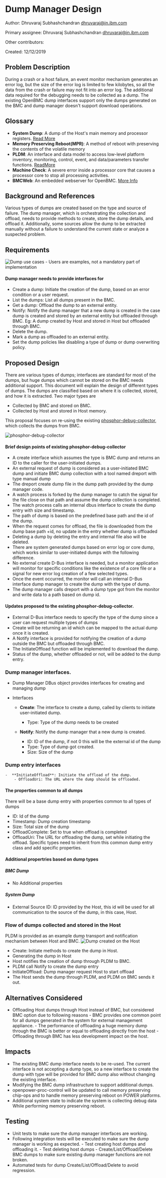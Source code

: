 ﻿# Dump Manager Design

Author:
  Dhruvaraj Subhashchandran <dhruvaraj@in.ibm.com>

Primary assignee:
  Dhruvaraj Subhashchandran <dhruvaraj@in.ibm.com>

Other contributors:

Created: 12/12/2019

## Problem Description
During a crash or a host failure, an event monitor mechanism generates an error
log, but the size of the error log is limited to few kilobytes, so all the data
from the crash or failure may not fit into an error log. The additional data
required for the debugging needs to be collected as a dump.
The existing OpenBMC dump interfaces support only the dumps generated on
the BMC and dump manager doesn't support download operations.

## Glossary

- **System Dump**: A dump of the Host's main memory and processor registers.
    [Read More](https://en.wikipedia.org/wiki/Core_dump)
- **Memory Preserving Reboot(MPR)**: A method of reboot with preserving the
    contents of the volatile memory
- **PLDM**: An interface and data model to access low-level platform inventory,
    monitoring, control, event, and data/parameters transfer functions.
    [ReadMore](https://github.com/openbmc/docs/blob/master/designs/pldm-stack.md)
- **Machine Check**: A severe error inside a processor core that causes a
    processor core to stop all processing activities.
- **BMCWeb**: An embedded webserver for OpenBMC. [More Info](https://github.com/openbmc/bmcweb/blob/master/README.md)

## Background and References
Various types of dumps are created based on the type and source of failure.
The dump manager, which is orchestrating the collection and offload, needs to
provide methods to create, store the dump details, and offload it. Additionally,
some sources allow the dump to be extracted manually without a failure to
understand the current state or analyze a suspected problem.


## Requirements

![Dump use cases - Users are examples, not a mandatory part of implementation](https://user-images.githubusercontent.com/16666879/70888651-d8f44080-2006-11ea-8596-ed4c321cfaa6.png)
#### Dump manager needs to provide interfaces for
- Create a dump: Initiate the creation of the dump, based on an error condition
  or a user request.
- List the dumps: List all dumps present in the BMC.
- Get a dump: Offload the dump to an external entity.
- Notify: Notify the dump manager that a new dump is created in the case dump is
  created and stored by an external entity but offloaded through BMC.
  Eg: A dump created by Host and stored in Host but offloaded through BMC.
- Delete the dump.
- Mark a dump as offloaded to an external entity.
- Set the dump policies like disabling a type of dump or dump overwriting policy.

## Proposed Design
There are various types of dumps; interfaces are standard for most of the dumps,
but huge dumps which cannot be stored on the BMC needs additional support.
This document will explain the design of different types of dumps. The dumps are
classified based on where it is collected, stored, and how it is extracted. Two
major types are

- Collected by BMC and stored on BMC.
- Collected by Host and stored in Host memory.

This proposal focuses on re-using the existing [phosphor-debug-collector](https://github.com/openbmc/phosphor-debug-collector), which
collects the dumps from BMC.


![phosphor-debug-collector](https://user-images.githubusercontent.com/16666879/72070844-7b56c980-3310-11ea-8d26-07d33b84b980.jpeg)

#### Brief design points of existing phosphor-debug-collector
- A create interface which assumes the type is BMC dump and returns an ID to the
  caller for the user-initiated dumps.
- An external request of dump is considered as a user-initiated BMC dump and
  initiate BMC dump collection with a tool named dreport with type manual dump
- The dreport create dump file in the dump path provided by the dump manager code.
- A watch process is forked by the dump manager to catch the signal for the file
  close on that path and assume the dump collection is completed.
- The watch process calls an internal dbus interface to create the dump entry
  with size and timestamp.
- The path of dump is based on the predefined base path and the id of the dump.
- When the request comes for offload, the file is downloaded from the dump base
  path +id, no update in the entry whether dump is offloaded
- Deleting a dump by deleting the entry and internal file also will be deleted.
- There are system generated dumps based on error log or core dump, which works
  similar to user-initiated dumps with the following difference.
- No external create D-Bus interface is needed, but a monitor application will
  monitor for specific conditions like the existence of a core file or a signal
  for new error log creation of a few selected types.
- Once the event occurred, the monitor will call an internal D-Bus interface
  dump manager to create the dump with the type of dump.
- The dump manager calls dreport with a dump type got from the monitor and write
  data to a path based on dump id.

#### Updates proposed to the existing phosphor-debug-collector.
- External D-Bus interface needs to specify the type of the dump since a user
  can request multiple types of dumps
- Create will be returning an id which can be mapped to the actual dump once it
  is created.
- A Notify interface is provided for notifying the creation of a dump outside
  the BMC but offloaded through BMC.
- The InitiateOffload function will be implemented to download the dump.
- Status of the dump, whether offloaded or not, will be added to the dump entry.

### Dump manager interfaces.
- Dump Manager DBus object provides interfaces for creating and managing dump

- Interfaces
    - **Create**: The interface to create a dump, called by clients to initiate
      user-initiated dump.
        - Type: Type of the dump needs to be created

    - **Notify**: Notify the dump manager that a new dump is created.
        - ID: ID of the dump, if not 0 this will be the external id of the dump
        - Type: Type of dump got created.
        - Size: Size of the dump

 ### Dump entry interfaces
    -  **InitiateOffload**: Initiate the offload of the dump.
        - OffloadUri: The URL where the dump should be offloaded.

#### The properties common to all dumps
There will be a base dump entry with properties common to all types of dumps
- ID: Id of the dump
- Timestamp: Dump creation timestamp
- Size: Total size of the dump
- OffloadComplete: Set to true when offload is completed
- OffloadUri: The URL for offloading the dump, set while initiating the offload.
Specific types need to inherit from this common dump entry class
and add specific properties.

#### Additional propertries based on dump types

##### BMC Dump
- No Additional properties

##### System Dump
- External Source ID: ID provided by the Host, this id will be used for all
  communication to the source of the dump, in this case, Host.


### Flow of dumps collected and stored in the Host
PLDM is provided as an example dump transport and notification mechanism
between Host and BMC.
![Dump created on the Host](https://user-images.githubusercontent.com/16666879/72066390-742abe00-3306-11ea-9c05-2e7dc8171abf.jpeg)

- Create: Initiate methods to create the dump in Host.
- Generating the dump in Host
- Host notifies the creation of dump through PLDM to BMC.
- PLDM call Notify to create the dump entry
- InitiateOffload: Dump manager request Host to start offload
- The Host sends the dump through PLDM, and PLDM on BMC sends it out.


## Alternatives Considered
- Offloading Host dumps through Host instead of BMC, but considered BMC option
  due to following reasons
        - BMC provides one common point for all dumps generated in the system
          for external management appliance.
        - The performance of offloading a huge memory dump through the BMC is
          better or equal to offloading directly from the host
        - Offloading through BMC has less development impact on the host.

## Impacts
- The existing BMC dump interface needs to be re-used.  The current interface is
  not accepting a dump type, so a new interface to create the dump with type
  will be provided for BMC dump also without changing the existing interface.
- Modifying the BMC dump infrastructure to support additional dumps.
- openpower-proc-control will be updated to call memory preserving chip-ops and
  to handle memory preserving reboot on POWER platforms.
- Additional system state to indicate the system is collecting debug data
  While performing memory preserving reboot.


## Testing
- Unit tests to make sure the dump manager interfaces are working.
- Following integration tests will be executed to make sure the dump manager
is working as expected.
        - Test creating host dumps and offloading it.
        - Test deleting host dumps
        - Create/List/Offload/Delete BMC dumps to make sure existing
          dump manager functions are not broken.
- Automated tests for dump Create/List/Offload/Delete to avoid regression.
